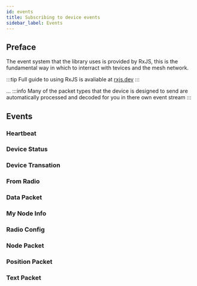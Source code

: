 ```yaml
---
id: events
title: Subscribing to device events
sidebar_label: Events
---
```


## Preface

The event system that the library uses is provided by RxJS, this is the fundamental way in which to interract with tevices and the mesh network.

:::tip
Full guide to using RxJS is avaliable at [rxjs.dev](https://rxjs.dev/guide/overview)
:::

...
:::info
Many of the packet types that the device is designed to send are automatically processed and decoded for you in there own event stream
:::

## Events

### Heartbeat

### Device Status

### Device Transation

### From Radio

### Data Packet

### My Node Info

### Radio Config

### Node Packet

### Position Packet

### Text Packet
